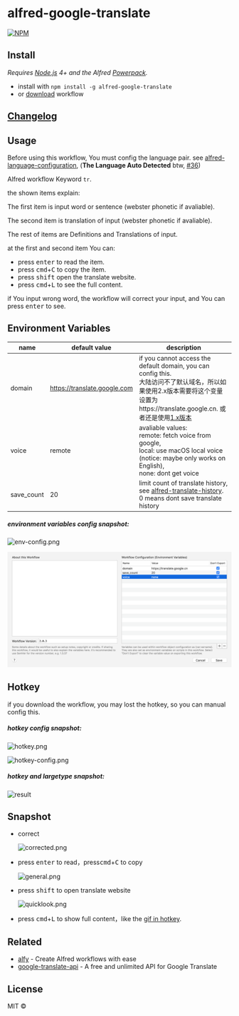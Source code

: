 # alfred-google-translate
[![NPM](https://nodei.co/npm/alfred-google-translate.png)](https://nodei.co/npm/alfred-google-translate/)

## Install

*Requires [Node.js](https://nodejs.org) 4+ and the Alfred [Powerpack](https://www.alfredapp.com/powerpack/).*

- install with `npm install -g alfred-google-translate`
- or [download](https://github.com/xfslove/alfred-google-translate/releases/tag/v2.0.5) workflow

## [Changelog](https://github.com/xfslove/alfred-google-translate/releases)

## Usage

Before using this workflow, You must config the language pair. see [alfred-language-configuration](https://github.com/xfslove/alfred-language-configuration), (**The Language Auto Detected** btw, [#36](https://github.com/xfslove/alfred-google-translate/issues/36))

Alfred workflow Keyword `tr`.

the shown items explain:

The first item is input word or sentence (webster phonetic if avaliable).

The second item is translation of input (webster phonetic if avaliable).

The rest of items are Definitions and Translations of input.

at the first and second item You can:

- press <kbd>enter</kbd> to read the item.
- press <kbd>cmd</kbd>+<kbd>C</kbd> to copy the item.
- press <kbd>shift</kbd> open the translate website.
- press <kbd>cmd</kbd>+<kbd>L</kbd> to see the full content.

if You input wrong word, the workflow will correct your input, and You can press  <kbd>enter</kbd> to see.

## Environment Variables

| name       | default value                | description                                                  |
| ---------- | ---------------------------- | ------------------------------------------------------------ |
| domain     | https://translate.google.com | if you cannot access the default domain, you can config this. <br />大陆访问不了默认域名，所以如果使用2.x版本需要将这个变量设置为https://translate.google.cn. 或者还是使用[1.x版本](https://github.com/xfslove/alfred-google-translate/tree/v1.x) |
| voice      | remote                       | avaliable values: <br />remote: fetch voice from google, <br />local: use macOS local voice (notice: maybe only works on English),<br />none: dont get voice |
| save_count | 20                           | limit count of translate history, see [alfred-translate-history](https://github.com/xfslove/alfred-translate-history).  <br />0 means dont save translate history |

##### environment variables config snapshot:

![env-config.png](media/env-config.png)

![env.png](media/env.png)

## Hotkey

if you download the workflow, you may lost the hotkey, so you can manual config this.

##### hotkey config snapshot:

![hotkey.png](media/hotkey.png)

![hotkey-config.png](media/hotkey-config.png)

##### hotkey and largetype snapshot:

![result](media/result.gif)



## Snapshot

- correct

  ![corrected.png](media/corrected.png)

- press <kbd>enter</kbd> to read，press<kbd>cmd</kbd>+<kbd>C</kbd> to copy

    ![general.png](media/general.png)

- press <kbd>shift</kbd> to open translate website

    ![quicklook.png](media/quicklook.png)

- press <kbd>cmd</kbd>+<kbd>L</kbd> to show full content，like the [gif in hotkey](#hotkey-and-largetype-snapshot).

## Related

- [alfy](https://github.com/sindresorhus/alfy) - Create Alfred workflows with ease
- [google-translate-api](https://github.com/vitalets/google-translate-api) - A free and unlimited API for Google Translate


## License

MIT © 
